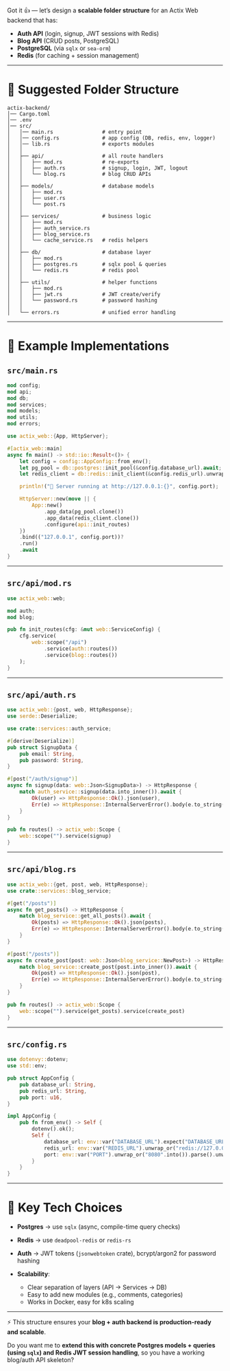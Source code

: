 Got it 👍 — let’s design a **scalable folder structure** for an Actix Web backend that has:

* **Auth API** (login, signup, JWT sessions with Redis)
* **Blog API** (CRUD posts, PostgreSQL)
* **PostgreSQL** (via `sqlx` or `sea-orm`)
* **Redis** (for caching + session management)

---

# 📂 Suggested Folder Structure

```
actix-backend/
│── Cargo.toml
│── .env
│── src/
│   │── main.rs                # entry point
│   │── config.rs              # app config (DB, redis, env, logger)
│   │── lib.rs                 # exports modules
│   │
│   ├── api/                   # all route handlers
│   │   ├── mod.rs             # re-exports
│   │   ├── auth.rs            # signup, login, JWT, logout
│   │   └── blog.rs            # blog CRUD APIs
│   │
│   ├── models/                # database models
│   │   ├── mod.rs
│   │   ├── user.rs
│   │   └── post.rs
│   │
│   ├── services/              # business logic
│   │   ├── mod.rs
│   │   ├── auth_service.rs
│   │   ├── blog_service.rs
│   │   └── cache_service.rs   # redis helpers
│   │
│   ├── db/                    # database layer
│   │   ├── mod.rs
│   │   ├── postgres.rs        # sqlx pool & queries
│   │   └── redis.rs           # redis pool
│   │
│   ├── utils/                 # helper functions
│   │   ├── mod.rs
│   │   ├── jwt.rs             # JWT create/verify
│   │   └── password.rs        # password hashing
│   │
│   └── errors.rs              # unified error handling
```

---

# 🔹 Example Implementations

## `src/main.rs`

```rust
mod config;
mod api;
mod db;
mod services;
mod models;
mod utils;
mod errors;

use actix_web::{App, HttpServer};

#[actix_web::main]
async fn main() -> std::io::Result<()> {
    let config = config::AppConfig::from_env();
    let pg_pool = db::postgres::init_pool(&config.database_url).await;
    let redis_client = db::redis::init_client(&config.redis_url).unwrap();

    println!("🚀 Server running at http://127.0.0.1:{}", config.port);

    HttpServer::new(move || {
        App::new()
            .app_data(pg_pool.clone())
            .app_data(redis_client.clone())
            .configure(api::init_routes)
    })
    .bind(("127.0.0.1", config.port))?
    .run()
    .await
}
```

---

## `src/api/mod.rs`

```rust
use actix_web::web;

mod auth;
mod blog;

pub fn init_routes(cfg: &mut web::ServiceConfig) {
    cfg.service(
        web::scope("/api")
            .service(auth::routes())
            .service(blog::routes())
    );
}
```

---

## `src/api/auth.rs`

```rust
use actix_web::{post, web, HttpResponse};
use serde::Deserialize;

use crate::services::auth_service;

#[derive(Deserialize)]
pub struct SignupData {
    pub email: String,
    pub password: String,
}

#[post("/auth/signup")]
async fn signup(data: web::Json<SignupData>) -> HttpResponse {
    match auth_service::signup(data.into_inner()).await {
        Ok(user) => HttpResponse::Ok().json(user),
        Err(e) => HttpResponse::InternalServerError().body(e.to_string()),
    }
}

pub fn routes() -> actix_web::Scope {
    web::scope("").service(signup)
}
```

---

## `src/api/blog.rs`

```rust
use actix_web::{get, post, web, HttpResponse};
use crate::services::blog_service;

#[get("/posts")]
async fn get_posts() -> HttpResponse {
    match blog_service::get_all_posts().await {
        Ok(posts) => HttpResponse::Ok().json(posts),
        Err(e) => HttpResponse::InternalServerError().body(e.to_string()),
    }
}

#[post("/posts")]
async fn create_post(post: web::Json<blog_service::NewPost>) -> HttpResponse {
    match blog_service::create_post(post.into_inner()).await {
        Ok(post) => HttpResponse::Ok().json(post),
        Err(e) => HttpResponse::InternalServerError().body(e.to_string()),
    }
}

pub fn routes() -> actix_web::Scope {
    web::scope("").service(get_posts).service(create_post)
}
```

---

## `src/config.rs`

```rust
use dotenvy::dotenv;
use std::env;

pub struct AppConfig {
    pub database_url: String,
    pub redis_url: String,
    pub port: u16,
}

impl AppConfig {
    pub fn from_env() -> Self {
        dotenv().ok();
        Self {
            database_url: env::var("DATABASE_URL").expect("DATABASE_URL missing"),
            redis_url: env::var("REDIS_URL").unwrap_or("redis://127.0.0.1/".into()),
            port: env::var("PORT").unwrap_or("8080".into()).parse().unwrap(),
        }
    }
}
```

---

# 🔹 Key Tech Choices

* **Postgres** → use `sqlx` (async, compile-time query checks)
* **Redis** → use `deadpool-redis` or `redis-rs`
* **Auth** → JWT tokens (`jsonwebtoken` crate), bcrypt/argon2 for password hashing
* **Scalability**:

  * Clear separation of layers (API → Services → DB)
  * Easy to add new modules (e.g., comments, categories)
  * Works in Docker, easy for k8s scaling

---

⚡ This structure ensures your **blog + auth backend is production-ready and scalable**.

Do you want me to **extend this with concrete Postgres models + queries (using `sqlx`) and Redis JWT session handling**, so you have a working blog/auth API skeleton?
